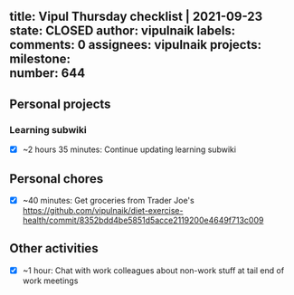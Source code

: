 title:	Vipul Thursday checklist | 2021-09-23
state:	CLOSED
author:	vipulnaik
labels:	
comments:	0
assignees:	vipulnaik
projects:	
milestone:	
number:	644
--
## Personal projects

### Learning subwiki

- [x] ~2 hours 35 minutes: Continue updating learning subwiki

## Personal chores

- [x] ~40 minutes: Get groceries from Trader Joe's https://github.com/vipulnaik/diet-exercise-health/commit/8352bdd4be5851d5acce2119200e4649f713c009

## Other activities

- [x] ~1 hour: Chat with work colleagues about non-work stuff at tail end of work meetings

